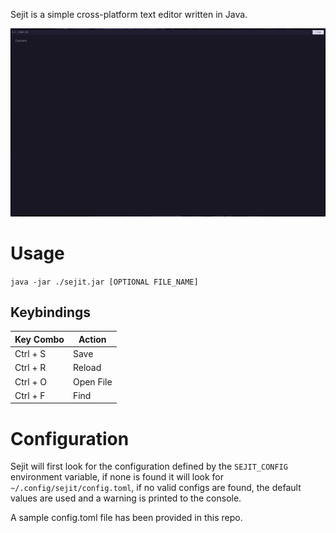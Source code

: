 Sejit is a simple cross-platform text editor written in Java.

<img src="demo.png" alt="demo" width="512"/>

# Usage

`java -jar ./sejit.jar [OPTIONAL FILE_NAME]`

## Keybindings

| Key Combo | Action    |
|-----------|-----------|
| Ctrl + S  | Save      |
| Ctrl + R  | Reload    |
| Ctrl + O  | Open File |
| Ctrl + F  | Find      |

# Configuration

Sejit will first look for the configuration defined by the `SEJIT_CONFIG` environment 
variable, if none is found it will look for `~/.config/sejit/config.toml`, if no valid
configs are found, the default values are used and a warning is printed to the console.

A sample config.toml file has been provided in this repo.